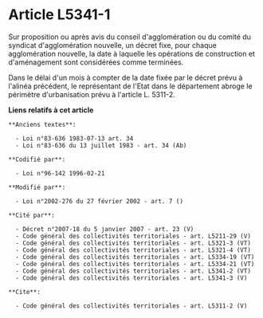 # Article L5341-1

Sur proposition ou après avis du conseil d'agglomération ou du comité du syndicat d'agglomération nouvelle, un décret fixe,
pour chaque agglomération nouvelle, la date à laquelle les opérations de construction et d'aménagement sont considérées comme
terminées. 

Dans le délai d'un mois à compter de la date fixée par le décret prévu à l'alinéa précédent, le représentant de l'Etat dans
le département abroge le périmètre d'urbanisation prévu à l'article L. 5311-2.

**Liens relatifs à cet article**

	**Anciens textes**:

	  - Loi n°83-636 1983-07-13 art. 34
	  - Loi n°83-636 du 13 juillet 1983 - art. 34 (Ab)

	**Codifié par**:

	  - Loi n°96-142 1996-02-21

	**Modifié par**:

	  - Loi n°2002-276 du 27 février 2002 - art. 7 ()

	**Cité par**:

	  - Décret n°2007-18 du 5 janvier 2007 - art. 23 (V)
	  - Code général des collectivités territoriales - art. L5211-29 (V)
	  - Code général des collectivités territoriales - art. L5321-3 (VT)
	  - Code général des collectivités territoriales - art. L5321-4 (VT)
	  - Code général des collectivités territoriales - art. L5334-19 (VT)
	  - Code général des collectivités territoriales - art. L5334-21 (VT)
	  - Code général des collectivités territoriales - art. L5341-2 (VT)
	  - Code général des collectivités territoriales - art. L5341-3 (V)

	**Cite**:

	  - Code général des collectivités territoriales - art. L5311-2 (V)
